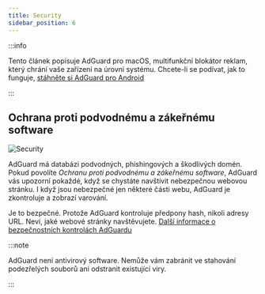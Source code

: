 ```yaml
---
title: Security
sidebar_position: 6
---
```


:::info

Tento článek popisuje AdGuard pro macOS, multifunkční blokátor reklam, který chrání vaše zařízení na úrovni systému. Chcete-li se podívat, jak to funguje, [stáhněte si AdGuard pro Android](https://agrd.io/download-kb-adblock)

:::

## Ochrana proti podvodnému a zákeřnému software

![Security](https://cdn.adtidy.org/content/kb/ad_blocker/mac/security.png)

AdGuard má databázi podvodných, phishingových a škodlivých domén. Pokud povolíte _Ochranu proti podvodnému a zákeřnému software_, AdGuard vás upozorní pokaždé, když se chystáte navštívit nebezpečnou webovou stránku. I když jsou nebezpečné jen některé části webu, AdGuard je zkontroluje a zobrazí varování.

Je to bezpečné. Protože AdGuard kontroluje předpony hash, nikoli adresy URL. Neví, jaké webové stránky navštěvujete. [Další informace o bezpečnostních kontrolách AdGuardu](/general/browsing-security)

:::note

AdGuard není antivirový software. Nemůže vám zabránit ve stahování podezřelých souborů ani odstranit existující viry.

:::
